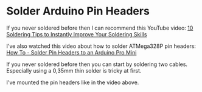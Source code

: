 # Solder Arduino Pin Headers

If you never soldered before then I can recommend this YouTube video: [10 Soldering Tips to Instantly Improve Your Soldering Skills](https://www.youtube.com/watch?v=FTYDSCUUDSQ)

I've also watched this video about how to solder ATMega328P pin headers: [How To - Solder Pin Headers to an Arduino Pro Mini](https://www.youtube.com/watch?v=37mW1i_oEpA)

If you never soldered before then you can start by soldering two cables.
Especially using a 0,35mm thin solder is tricky at first.

I've mounted the pin headers like in the video above.

